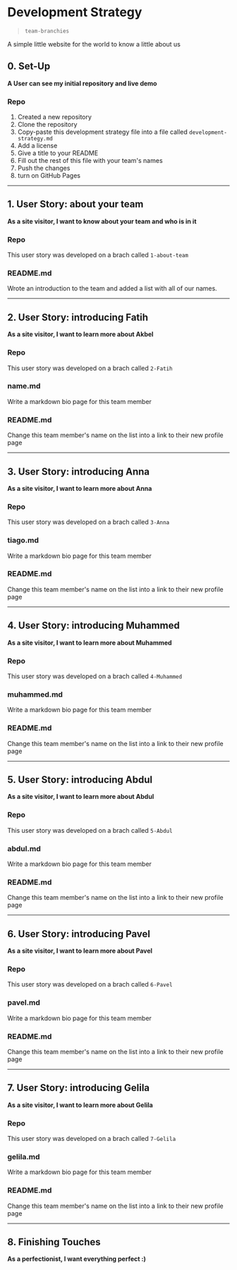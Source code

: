 # Development Strategy

> `team-branchies`

A simple little website for the world to know a little about us

## 0. Set-Up

__A User can see my initial repository and live demo__

### Repo

1. Created a new repository
1. Clone the repository
1. Copy-paste this development strategy file into a file called `development-strategy.md`
1. Add a license
1. Give a title to your README
1. Fill out the rest of this file with your team's names
1. Push the changes
1. turn on GitHub Pages

---

## 1. User Story: about your team

__As a site visitor, I want to know about your team and who is in it__

### Repo

This user story was developed on a brach called `1-about-team`

### README.md

Wrote an introduction to the team and added a list with all of our names.

---

## 2. User Story: introducing Fatih

__As a site visitor, I want to learn more about Akbel__

### Repo

This user story was developed on a brach called `2-Fatih`

### name.md

Write a markdown bio page for this team member

### README.md

Change this team member's name on the list into a link to their new profile page

---

## 3. User Story: introducing Anna

__As a site visitor, I want to learn more about Anna__

### Repo

This user story was developed on a brach called `3-Anna`

### tiago.md

Write a markdown bio page for this team member

### README.md

Change this team member's name on the list into a link to their new profile page

---

## 4. User Story: introducing Muhammed

__As a site visitor, I want to learn more about Muhammed__

### Repo

This user story was developed on a brach called `4-Muhammed`

### muhammed.md

Write a markdown bio page for this team member

### README.md

Change this team member's name on the list into a link to their new profile page

---

## 5. User Story: introducing Abdul

__As a site visitor, I want to learn more about Abdul__

### Repo

This user story was developed on a brach called `5-Abdul`

### abdul.md

Write a markdown bio page for this team member

### README.md

Change this team member's name on the list into a link to their new profile page

---

## 6. User Story: introducing Pavel

__As a site visitor, I want to learn more about Pavel__

### Repo

This user story was developed on a brach called `6-Pavel`

### pavel.md

Write a markdown bio page for this team member

### README.md

Change this team member's name on the list into a link to their new profile page

---

## 7. User Story: introducing Gelila

__As a site visitor, I want to learn more about Gelila__

### Repo

This user story was developed on a brach called `7-Gelila`

### gelila.md

Write a markdown bio page for this team member

### README.md

Change this team member's name on the list into a link to their new profile page

---
## 8. Finishing Touches

__As a perfectionist, I want everything perfect :)__
